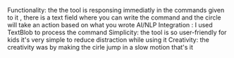 Functionality:  the the tool is responsing immediatly in the commands given to it , there is a text field where you can write the command and the circle will take an action based on what you wrote
AI/NLP Integration : I used TextBlob to process the command 
Simplicity: the tool is so user-friendly for kids it's very simple to reduce distraction while using it
Creativity: the creativity was by making the cirle jump in a slow motion that's it


